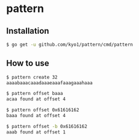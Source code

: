 # pattern

## Installation

```sh
$ go get -u github.com/kyo1/pattern/cmd/pattern
```

## How to use

```sh
$ pattern create 32
aaaabaaacaaadaaaeaaafaaagaaahaaa

$ pattern offset baaa
acaa found at offset 4

$ pattern offset 0x61616162
baaa found at offset 4

$ pattern offset -b 0x61616162
aaab found at offset 1
```

